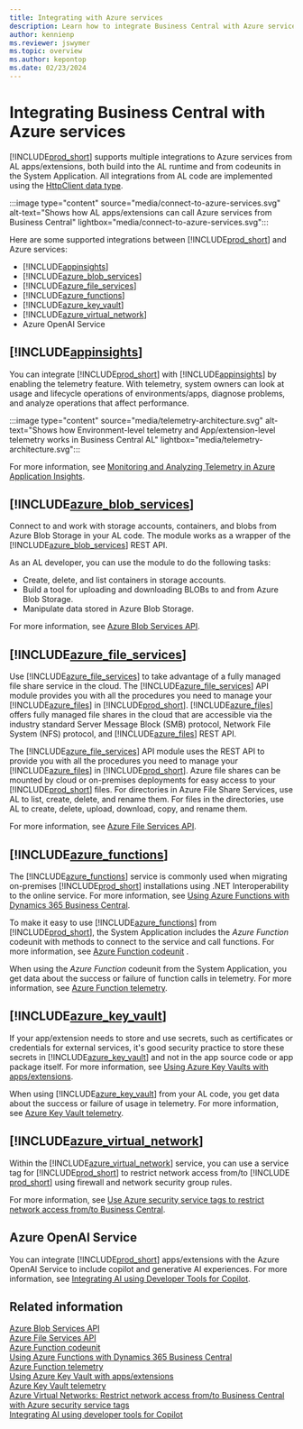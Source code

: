 ```yaml
---
title: Integrating with Azure services
description: Learn how to integrate Business Central with Azure services.
author: kennienp
ms.reviewer: jswymer
ms.topic: overview
ms.author: kepontop
ms.date: 02/23/2024
---
```


# Integrating Business Central with Azure services

[!INCLUDE[prod_short](../includes/prod_short.md)] supports multiple integrations to Azure services from AL apps/extensions, both build into the AL runtime and from codeunits in the System Application. All integrations from AL code are implemented using the [HttpClient data type](methods-auto/httpclient/httpclient-data-type.md).

:::image type="content" source="media/connect-to-azure-services.svg" alt-text="Shows how AL apps/extensions can call Azure services from Business Central" lightbox="media/connect-to-azure-services.svg":::

Here are some supported integrations between [!INCLUDE[prod_short](../includes/prod_short.md)] and Azure services:

- [!INCLUDE[appinsights](../includes/azure-appinsights-name.md)]
- [!INCLUDE[azure_blob_services](includes/azure-blob-services-name.md)]
- [!INCLUDE[azure_file_services](includes/azure-file-services-name.md)]
- [!INCLUDE[azure_functions](includes/azure-functions-name.md)]
- [!INCLUDE[azure_key_vault](includes/azure-keyvault-name.md)]
- [!INCLUDE[azure_virtual_network](includes/azure-virtual-network-name.md)]
- Azure OpenAI Service


## [!INCLUDE[appinsights](../includes/azure-appinsights-name.md)]

You can integrate [!INCLUDE[prod_short](includes/prod_short.md)] with [!INCLUDE[appinsights](../includes/azure-appinsights-name.md)] by enabling the telemetry feature. With telemetry, system owners can look at usage and lifecycle operations of environments/apps, diagnose problems, and analyze operations that affect performance.

:::image type="content" source="media/telemetry-architecture.svg" alt-text="Shows how Environment-level telemetry and App/extension-level telemetry works in Business Central AL" lightbox="media/telemetry-architecture.svg":::

For more information, see [Monitoring and Analyzing Telemetry in Azure Application Insights](../administration/telemetry-overview.md).


## [!INCLUDE[azure_blob_services](includes/azure-blob-services-name.md)]

Connect to and work with storage accounts, containers, and blobs from Azure Blob Storage in your AL code. The module works as a wrapper of the [!INCLUDE[azure_blob_services](includes/azure-blob-services-name.md)] REST API. 

As an AL developer, you can use the module to do the following tasks:

- Create, delete, and list containers in storage accounts.
- Build a tool for uploading and downloading BLOBs to and from Azure Blob Storage.
- Manipulate data stored in Azure Blob Storage.

For more information, see [Azure Blob Services API](https://github.com/microsoft/BCApps/tree/main/src/System%20Application/App/Azure%20Blob%20Services%20API).  

## [!INCLUDE[azure_file_services](includes/azure-file-services-name.md)]

Use [!INCLUDE[azure_file_services](includes/azure-file-services-name.md)] to take advantage of a fully managed file share service in the cloud. The [!INCLUDE[azure_file_services](includes/azure-file-services-name.md)] API module provides you with all the procedures you need to manage your [!INCLUDE[azure_files](includes/azure-files-name.md)] in [!INCLUDE[prod_short](includes/prod_short.md)]. [!INCLUDE[azure_files](includes/azure-files-name.md)] offers fully managed file shares in the cloud that are accessible via the industry standard Server Message Block (SMB) protocol, Network File System (NFS) protocol, and [!INCLUDE[azure_files](includes/azure-files-name.md)] REST API.

The [!INCLUDE[azure_file_services](includes/azure-file-services-name.md)] API module uses the REST API to provide you with all the procedures you need to manage your [!INCLUDE[azure_files](includes/azure-files-name.md)] in [!INCLUDE[prod_short](includes/prod_short.md)]. Azure file shares can be mounted by cloud or on-premises deployments for easy access to your [!INCLUDE[prod_short](includes/prod_short.md)] files. For directories in Azure File Share Services, use AL to list, create, delete, and rename them. For files in the directories, use AL to create, delete, upload, download, copy, and rename them. 

For more information, see [Azure File Services API](https://github.com/microsoft/BCApps/tree/main/src/System%20Application/App/Azure%20File%20Services%20API).  

## [!INCLUDE[azure_functions](includes/azure-functions-name.md)]

The [!INCLUDE[azure_functions](includes/azure-functions-name.md)] service is commonly used when migrating on-premises [!INCLUDE[prod_short](includes/prod_short.md)] installations using .NET Interoperability to the online service. For more information, see [Using Azure Functions with Dynamics 365 Business Central](/learn/modules/use-azure-functions/).

To make it easy to use [!INCLUDE[azure_functions](includes/azure-functions-name.md)] from [!INCLUDE[prod_short](includes/prod_short.md)], the System Application includes the *Azure Function* codeunit with methods to connect to the service and call functions. For more information, see [Azure Function codeunit](https://github.com/microsoft/BCApps/tree/main/src/System%20Application/App/Azure%20Function) . 

When using the *Azure Function* codeunit from the System Application, you get data about the success or failure of function calls in telemetry. For more information, see [Azure Function telemetry](../administration/telemetry-azure-function-integration-trace.md).

## [!INCLUDE[azure_key_vault](includes/azure-keyvault-name.md)]

If your app/extension needs to store and use secrets, such as certificates or credentials for external services, it's good security practice to store these secrets in [!INCLUDE[azure_key_vault](includes/azure-keyvault-name.md)] and not in the app source code or app package itself. For more information, see [Using Azure Key Vaults with apps/extensions](devenv-app-key-vault-overview.md).

When using [!INCLUDE[azure_key_vault](includes/azure-keyvault-name.md)] from your AL code, you get data about the success or failure of usage in telemetry. For more information, see [Azure Key Vault telemetry](../administration/telemetry-extension-key-vault-trace.md).


## [!INCLUDE[azure_virtual_network](includes/azure-virtual-network-name.md)]

Within the [!INCLUDE[azure_virtual_network](includes/azure-virtual-network-name.md)] service, you can use a service tag for [!INCLUDE[prod_short](includes/prod_short.md)] to restrict network access from/to [!INCLUDE [prod_short](includes/prod_short.md)] using firewall and network security group rules.

For more information, see [Use Azure security service tags to restrict network access from/to Business Central](../security/security-service-tags.md).


## Azure OpenAI Service

You can integrate [!INCLUDE[prod_short](../includes/prod_short.md)] apps/extensions with the Azure OpenAI Service to include copilot and generative AI experiences. For more information, see [Integrating AI using Developer Tools for Copilot](../developer/ai-integration-landing-page.yml).

## Related information

[Azure Blob Services API](https://github.com/microsoft/BCApps/tree/main/src/System%20Application/App/Azure%20Blob%20Services%20API)  
[Azure File Services API](https://github.com/microsoft/BCApps/tree/main/src/System%20Application/App/Azure%20File%20Services%20API)  
[Azure Function codeunit](https://github.com/microsoft/BCApps/tree/main/src/System%20Application/App/Azure%20Function)  
[Using Azure Functions with Dynamics 365 Business Central](/learn/modules/use-azure-functions/)  
[Azure Function telemetry](../administration/telemetry-azure-function-integration-trace.md)  
[Using Azure Key Vault with apps/extensions](devenv-app-key-vault-overview.md)  
[Azure Key Vault telemetry](../administration/telemetry-extension-key-vault-trace.md)  
[Azure Virtual Networks: Restrict network access from/to Business Central with Azure security service tags](../security/security-service-tags.md)  
[Integrating AI using developer tools for Copilot](../developer/ai-integration-landing-page.yml)  
